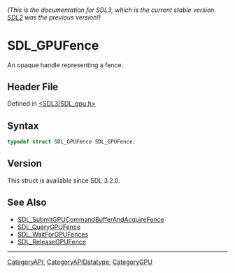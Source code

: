 ###### (This is the documentation for SDL3, which is the current stable version. [SDL2](https://wiki.libsdl.org/SDL2/) was the previous version!)
# SDL_GPUFence

An opaque handle representing a fence.

## Header File

Defined in [<SDL3/SDL_gpu.h>](https://github.com/libsdl-org/SDL/blob/main/include/SDL3/SDL_gpu.h)

## Syntax

```c
typedef struct SDL_GPUFence SDL_GPUFence;
```

## Version

This struct is available since SDL 3.2.0.

## See Also

- [SDL_SubmitGPUCommandBufferAndAcquireFence](SDL_SubmitGPUCommandBufferAndAcquireFence)
- [SDL_QueryGPUFence](SDL_QueryGPUFence)
- [SDL_WaitForGPUFences](SDL_WaitForGPUFences)
- [SDL_ReleaseGPUFence](SDL_ReleaseGPUFence)

----
[CategoryAPI](CategoryAPI), [CategoryAPIDatatype](CategoryAPIDatatype), [CategoryGPU](CategoryGPU)

